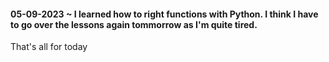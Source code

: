 #### 05-09-2023 ~ I learned how to right functions with Python. I think I have to go over the lessons again tommorrow as I'm quite tired.

That's all for today
